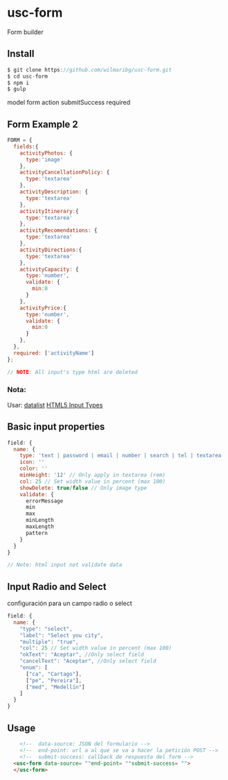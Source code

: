 # usc-form
Form builder

## Install
```javascript
$ git clone https://github.com/wilmaribg/usc-form.git 
$ cd usc-form
$ npm i
$ gulp
```

model
form
action
submitSuccess
required

## Form Example 2
```javascript
FORM = {
  fields:{
    activityPhotos: {
      type:'image'
    },
    activityCancellationPolicy: {
      type:'textarea'
    },
    activityDescription: {
      type:'textarea'
    },
    activityItinerary:{
      type:'textarea'
    },
    activityRecomendations: {
      type:'textarea'
    },
    activityDirections:{
      type:'textarea'
    },
    activityCapacity: {
      type:'number',
      validate: {
        min:0
      }
    },
    activityPrice:{
      type:'number',
      validate: {
        min:0
      }
    },
  },
  required: ['activityName']
};

// NOTE: All input's type html are deleted
```

### Nota:
Usar:
[datalist](https://www.w3schools.com/html/tryit.asp?filename=tryhtml_elem_datalist)
[HTML5 Input Types](https://www.w3schools.com/html/html_form_input_types.asp)

## Basic input properties
```javascript
field: {
  name: {
    type: 'text | password | email | number | search | tel | textarea | checkbox | html | button | datetime | submit',
    icon: ''
    color: ''
    minHeight: '12' // Only apply in textarea (rem)
    col: 25 // Set width value in percent (max 100) 
    showDelete: true/false // Only image type
    validate: {
      errorMessage
      min
      max
      minLength
      maxLength
      pattern
    }
  }
}

// Note: html input not validate data
```

## Input Radio and Select
configuración para un campo radio o select
```javascript
field: {
  name: {
    "type": "select",
    "label": "Select you city",
    "multiple": "true",
    "col": 25 // Set width value in percent (max 100) 
    "okText": "Aceptar", //Only select field
    "cancelText": "Aceptar", //Only select field
    "enum": [
      ["ca", "Cartago"],
      ["pe", "Pereira"],
      ["med", "Medellín"]
    ]
  }
}
```

## Usage
```html
	<!--  data-source: JSON del formulario -->
	<!--  end-point: url a al que se va a hacer la petición POST -->
	<!--  submit-success: callback de respuesta del form -->
  <usc-form data-source= ""end-point= ""submit-success= "">
  </usc-form>

```

